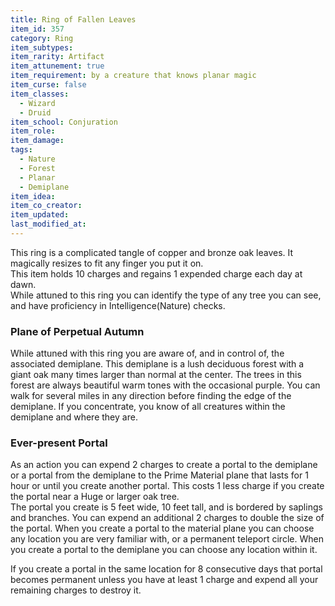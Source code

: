 ```yaml
---
title: Ring of Fallen Leaves
item_id: 357
category: Ring
item_subtypes: 
item_rarity: Artifact
item_attunement: true
item_requirement: by a creature that knows planar magic
item_curse: false
item_classes: 
  - Wizard
  - Druid
item_school: Conjuration
item_role: 
item_damage: 
tags:
  - Nature
  - Forest
  - Planar
  - Demiplane
item_idea: 
item_co_creator: 
item_updated: 
last_modified_at: 
---
```


This ring is a complicated tangle of copper and bronze oak leaves. It magically resizes to fit any finger you put it on.  
This item holds 10 charges and regains 1 expended charge each day at dawn.  
While attuned to this ring you can identify the type of any tree you can see, and have proficiency in Intelligence(Nature) checks.

### Plane of Perpetual Autumn
While attuned with this ring you are aware of, and in control of, the associated demiplane. This demiplane is a lush deciduous forest with a giant oak many times larger than normal at the center. The trees in this forest are always beautiful warm tones with the occasional purple. You can walk for several miles in any direction before finding the edge of the demiplane. If you concentrate, you know of all creatures within the demiplane and where they are.

### Ever-present Portal
As an action you can expend 2 charges to create a portal to the demiplane or a portal from the demiplane to the Prime Material plane that lasts for 1 hour or until you create another portal. This costs 1 less charge if you create the portal near a Huge or larger oak tree.  
The portal you create is 5 feet wide, 10 feet tall, and is bordered by saplings and branches. You can expend an additional 2 charges to double the size of the portal. 
When you create a portal to the material plane you can choose any location you are very familiar with, or a permanent teleport circle. When you create a portal to the demiplane you can choose any location within it.

If you create a portal in the same location for 8 consecutive days that portal becomes permanent unless you have at least 1 charge and expend all your remaining charges to destroy it.
